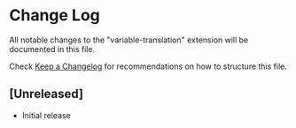 # Change Log

All notable changes to the "variable-translation" extension will be documented in this file.

Check [Keep a Changelog](http://keepachangelog.com/) for recommendations on how to structure this file.

## [Unreleased]

- Initial release
